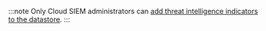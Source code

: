 :::note
Only Cloud SIEM administrators can [add threat intelligence indicators to the datastore](/docs/security/threat-intelligence/about-threat-intelligence/#ingest-threat-intelligence-indicators).
:::